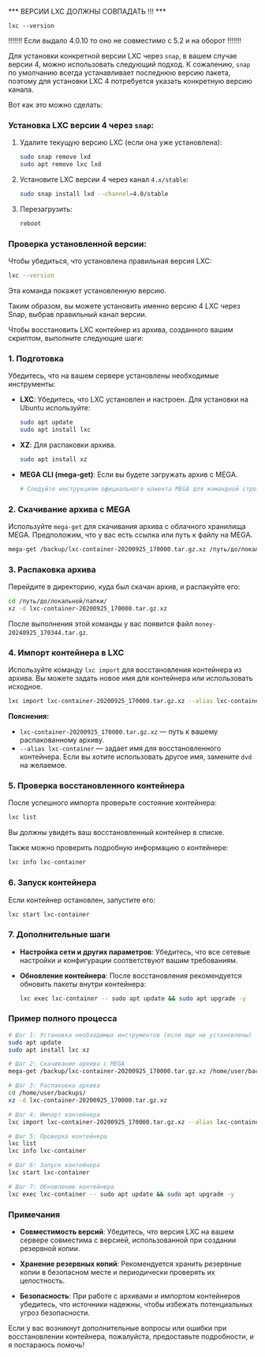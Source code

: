 *** ВЕРСИИ LXC ДОЛЖНЫ СОВПАДАТЬ !!! ***

```
lxc --version
```
!!!!!!!
Если выдало 4.0.10 то оно не совместимо с 5.2 и на оборот
!!!!!!!

Для установки конкретной версии LXC через `snap`, в вашем случае версии 4, можно использовать следующий подход. К сожалению, `snap` по умолчанию всегда устанавливает последнюю версию пакета, поэтому для установки LXC 4 потребуется указать конкретную версию канала.

Вот как это можно сделать:

### Установка LXC версии 4 через `snap`:
1. Удалите текущую версию LXC (если она уже установлена):

   ```bash
   sudo snap remove lxd
   sudo apt remove lxc lxd
   ```

2. Установите LXC версии 4 через канал `4.x/stable`:

   ```bash
   sudo snap install lxd --channel=4.0/stable
   ```
2. Перезагрузить:

   ```bash
   reboot
   ```

### Проверка установленной версии:
Чтобы убедиться, что установлена правильная версия LXC:

```bash
lxc --version
```

Эта команда покажет установленную версию.

Таким образом, вы можете установить именно версию 4 LXC через Snap, выбрав правильный канал версии.


Чтобы восстановить LXC контейнер из архива, созданного вашим скриптом, выполните следующие шаги:

### 1. Подготовка

Убедитесь, что на вашем сервере установлены необходимые инструменты:

- **LXC**: Убедитесь, что LXC установлен и настроен. Для установки на Ubuntu используйте:
  ```bash
  sudo apt update
  sudo apt install lxc
  ```

- **XZ**: Для распаковки архива.
  ```bash
  sudo apt install xz
  ```

- **MEGA CLI (mega-get)**: Если вы будете загружать архив с MEGA.
  ```bash
  # Следуйте инструкциям официального клиента MEGA для командной строки
  ```

### 2. Скачивание архива с MEGA

Используйте `mega-get` для скачивания архива с облачного хранилища MEGA. Предположим, что у вас есть ссылка или путь к файлу на MEGA.

```bash
mega-get /backup/lxc-container-20200925_170000.tar.gz.xz /путь/до/локальной/папки/
```

### 3. Распаковка архива

Перейдите в директорию, куда был скачан архив, и распакуйте его:

```bash
cd /путь/до/локальной/папки/
xz -d lxc-container-20200925_170000.tar.gz.xz
```

После выполнения этой команды у вас появится файл `money-20240925_170344.tar.gz`.

### 4. Импорт контейнера в LXC

Используйте команду `lxc import` для восстановления контейнера из архива. Вы можете задать новое имя для контейнера или использовать исходное.

```bash
lxc import lxc-container-20200925_170000.tar.gz.xz --alias lxc-container
```

**Пояснения:**

- `lxc-container-20200925_170000.tar.gz.xz` — путь к вашему распакованному архиву.
- `--alias lxc-container` — задает имя для восстановленного контейнера. Если вы хотите использовать другое имя, замените `dvd` на желаемое.

### 5. Проверка восстановленного контейнера

После успешного импорта проверьте состояние контейнера:

```bash
lxc list
```

Вы должны увидеть ваш восстановленный контейнер в списке.

Также можно проверить подробную информацию о контейнере:

```bash
lxc info lxc-container
```

### 6. Запуск контейнера

Если контейнер остановлен, запустите его:

```bash
lxc start lxc-container
```

### 7. Дополнительные шаги

- **Настройка сети и других параметров**: Убедитесь, что все сетевые настройки и конфигурации соответствуют вашим требованиям.
  
- **Обновление контейнера**: После восстановления рекомендуется обновить пакеты внутри контейнера:

  ```bash
  lxc exec lxc-container -- sudo apt update && sudo apt upgrade -y
  ```

### Пример полного процесса

```bash
# Шаг 1: Установка необходимых инструментов (если еще не установлены)
sudo apt update
sudo apt install lxc xz

# Шаг 2: Скачивание архива с MEGA
mega-get /backup/lxc-container-20200925_170000.tar.gz.xz /home/user/backups/

# Шаг 3: Распаковка архива
cd /home/user/backups/
xz -d lxc-container-20200925_170000.tar.gz.xz

# Шаг 4: Импорт контейнера
lxc import lxc-container-20200925_170000.tar.gz.xz --alias lxc-container

# Шаг 5: Проверка контейнера
lxc list
lxc info lxc-container

# Шаг 6: Запуск контейнера
lxc start lxc-container

# Шаг 7: Обновление контейнера
lxc exec lxc-container -- sudo apt update && sudo apt upgrade -y
```

### Примечания

- **Совместимость версий**: Убедитесь, что версия LXC на вашем сервере совместима с версией, использованной при создании резервной копии.

- **Хранение резервных копий**: Рекомендуется хранить резервные копии в безопасном месте и периодически проверять их целостность.

- **Безопасность**: При работе с архивами и импортом контейнеров убедитесь, что источники надежны, чтобы избежать потенциальных угроз безопасности.

Если у вас возникнут дополнительные вопросы или ошибки при восстановлении контейнера, пожалуйста, предоставьте подробности, и я постараюсь помочь!

